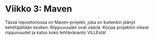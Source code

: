 # Viikko 3: Maven

Tässä repositoriossa on Maven-projekti, joka on kuitenkin jäänyt kehittäjältään kesken: Riippuvuudet ovat vääriä. Korjaa projektiin oikeat riippuvuudet ja katso koko tehtävänanto ViLLEstä!
